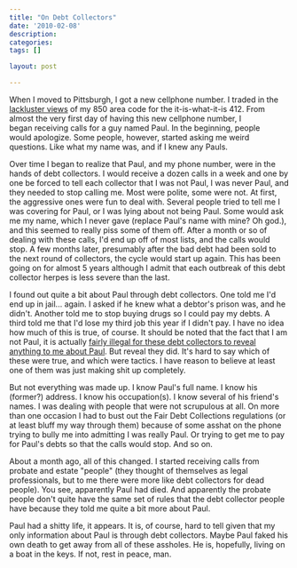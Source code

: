 ```yaml
---
title: "On Debt Collectors"
date: '2010-02-08'
description:
categories:
tags: []

layout: post

---
```

When I moved to Pittsburgh, I got a new cellphone number. I traded in the <a href="http://images.google.com/images?&amp;q=emerald%20coast">lackluster views</a> of my 850 area code for the it-is-what-it-is 412. From almost the very first day of having this new cellphone number, I began receiving calls for a guy named Paul. In the beginning, people would apologize. Some people, however, started asking me weird questions. Like what my name was, and if I knew any Pauls.

Over time I began to realize that Paul, and my phone number, were in the hands of debt collectors. I would receive a dozen calls in a week and one by one be forced to tell each collector that I was not Paul, I was never Paul, and they needed to stop calling me. Most were polite, some were not. At first, the aggressive ones were fun to deal with. Several people tried to tell me I was covering for Paul, or I was lying about not being Paul. Some would ask me my name, which I never gave (replace Paul's name with mine? Oh god.), and this seemed to really piss some of them off. After a month or so of dealing with these calls, I'd end up off of most lists, and the calls would stop. A few months later, presumably after the bad debt had been sold to the next round of collectors, the cycle would start up again. This has been going on for almost 5 years although I admit that each outbreak of this debt collector herpes is less severe than the last.

I found out quite a bit about Paul through debt collectors. One told me I'd end up in jail... again. I asked if he knew what a debtor's prison was, and he didn't. Another told me to stop buying drugs so I could pay my debts. A third told me that I'd lose my third job this year if I didn't pay. I have no idea how much of this is true, of course. It should be noted that the fact that I am not Paul, it is actually <a href="http://en.wikipedia.org/wiki/Fair_Debt_Collection_Practices_Act">fairly illegal for these debt collectors to reveal anything to me about Paul</a>. But reveal they did. It's hard to say which of these were true, and which were tactics. I have reason to believe at least one of them was just making shit up completely.

But not everything was made up. I know Paul's full name. I know his (former?) address. I know his occupation(s). I know several of his friend's names. I was dealing with people that were not scrupulous at all. On more than one occasion I had to bust out the Fair Debt Collections regulations (or at least bluff my way through them) because of some asshat on the phone trying to bully me into admitting I was really Paul. Or trying to get me to pay for Paul's debts so that the calls would stop. And so on.

About a month ago, all of this changed. I started receiving calls from probate and estate "people" (they thought of themselves as legal professionals, but to me there were more like debt collectors for dead people). You see, apparently Paul had died. And apparently the probate people don't quite have the same set of rules that the debt collector people have because they told me quite a bit more about Paul.

Paul had a shitty life, it appears. It is, of course, hard to tell given that my only information about Paul is through debt collectors. Maybe Paul faked his own death to get away from all of these assholes. He is, hopefully, living on a boat in the keys. If not, rest in peace, man.
